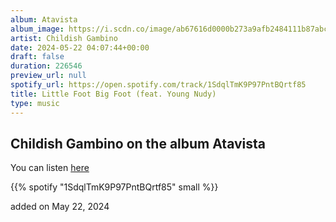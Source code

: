 ```yaml
---
album: Atavista
album_image: https://i.scdn.co/image/ab67616d0000b273a9afb2484111b87abc2b4a80
artist: Childish Gambino
date: 2024-05-22 04:07:44+00:00
draft: false
duration: 226546
preview_url: null
spotify_url: https://open.spotify.com/track/1SdqlTmK9P97PntBQrtf85
title: Little Foot Big Foot (feat. Young Nudy)
type: music
---
```



## Childish Gambino on the album Atavista

You can listen [here](https://open.spotify.com/track/1SdqlTmK9P97PntBQrtf85)

{{% spotify "1SdqlTmK9P97PntBQrtf85" small %}}

added on May 22, 2024